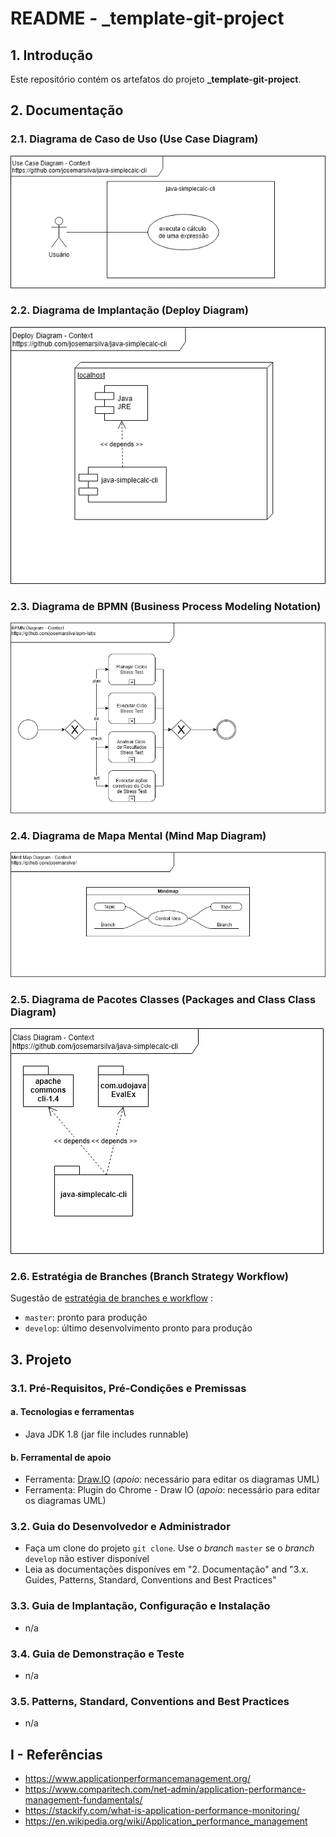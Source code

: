 # README - _template-git-project

## 1. Introdução

Este repositório contém os artefatos do projeto **_template-git-project**.


## 2. Documentação

### 2.1. Diagrama de Caso de Uso (Use Case Diagram)

![UseCaseDiagram-Context.png](./doc/UseCaseDiagram-Context.png) 


### 2.2. Diagrama de Implantação (Deploy Diagram)

![DeployDiagram-Context.png](./doc/DeployDiagram-Context.png) 


### 2.3. Diagrama de BPMN (Business Process Modeling Notation)

![DeployDiagram-Context.png](./doc/BpmnDiagram-Context.png) 


### 2.4. Diagrama de Mapa Mental (Mind Map Diagram)

![ClassDiagram-Context.png](./doc/MindMapDiagram-Context.png) 


### 2.5. Diagrama de Pacotes Classes (Packages and Class Class Diagram)

![ClassDiagram-Context.png](./doc/ClassDiagram-Context.png) 


### 2.6. Estratégia de Branches (Branch Strategy Workflow)

Sugestão de [estratégia de branches e workflow](https://github.com/josemarsilva/eval-git#38-estrat%C3%A9gia-de-gerenciamento-de-branches) :
* `master`: pronto para produção
* `develop`: último desenvolvimento pronto para produção



## 3. Projeto

### 3.1. Pré-Requisitos, Pré-Condições e Premissas

#### a. Tecnologias e ferramentas

* Java JDK 1.8 (jar file includes runnable)


#### b. Ferramental de apoio

* Ferramenta: [Draw.IO](https://app.diagrams.net/) (_apoio_: necessário para editar os diagramas UML)
* Ferramenta: Plugin do Chrome - Draw IO (_apoio_: necessário para editar os diagramas UML)


### 3.2. Guia do Desenvolvedor e Administrador

* Faça um clone do projeto `git clone`. Use o _branch_ `master` se o _branch_ `develop` não estiver disponível
* Leia as documentações disponíves em "2. Documentação"  and "3.x. Guides, Patterns, Standard, Conventions and Best Practices"


### 3.3. Guia de Implantação, Configuração e Instalação

* n/a


### 3.4. Guia de Demonstração e Teste

* n/a


### 3.5. Patterns, Standard, Conventions and Best Practices

* n/a


## I - Referências

* https://www.applicationperformancemanagement.org/
* https://www.comparitech.com/net-admin/application-performance-management-fundamentals/
* https://stackify.com/what-is-application-performance-monitoring/
* https://en.wikipedia.org/wiki/Application_performance_management
